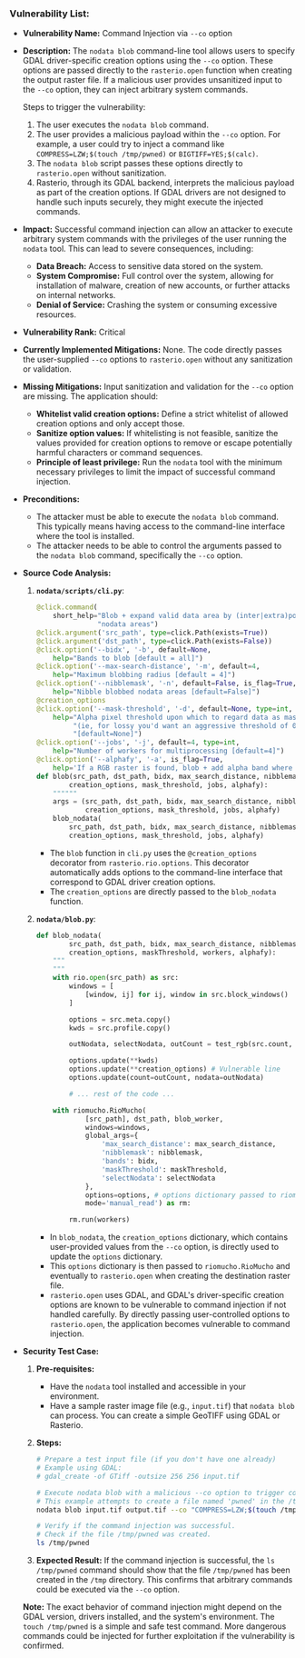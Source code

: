### Vulnerability List:

*   **Vulnerability Name:** Command Injection via `--co` option

*   **Description:**
    The `nodata blob` command-line tool allows users to specify GDAL driver-specific creation options using the `--co` option. These options are passed directly to the `rasterio.open` function when creating the output raster file.  If a malicious user provides unsanitized input to the `--co` option, they can inject arbitrary system commands.

    Steps to trigger the vulnerability:
    1.  The user executes the `nodata blob` command.
    2.  The user provides a malicious payload within the `--co` option. For example, a user could try to inject a command like `COMPRESS=LZW;$(touch /tmp/pwned)` or `BIGTIFF=YES;$(calc)`.
    3.  The `nodata blob` script passes these options directly to `rasterio.open` without sanitization.
    4.  Rasterio, through its GDAL backend, interprets the malicious payload as part of the creation options. If GDAL drivers are not designed to handle such inputs securely, they might execute the injected commands.

*   **Impact:**
    Successful command injection can allow an attacker to execute arbitrary system commands with the privileges of the user running the `nodata` tool. This can lead to severe consequences, including:
    *   **Data Breach:** Access to sensitive data stored on the system.
    *   **System Compromise:**  Full control over the system, allowing for installation of malware, creation of new accounts, or further attacks on internal networks.
    *   **Denial of Service:**  Crashing the system or consuming excessive resources.

*   **Vulnerability Rank:** Critical

*   **Currently Implemented Mitigations:**
    None. The code directly passes the user-supplied `--co` options to `rasterio.open` without any sanitization or validation.

*   **Missing Mitigations:**
    Input sanitization and validation for the `--co` option are missing. The application should:
    *   **Whitelist valid creation options:** Define a strict whitelist of allowed creation options and only accept those.
    *   **Sanitize option values:** If whitelisting is not feasible, sanitize the values provided for creation options to remove or escape potentially harmful characters or command sequences.
    *   **Principle of least privilege:** Run the `nodata` tool with the minimum necessary privileges to limit the impact of successful command injection.

*   **Preconditions:**
    *   The attacker must be able to execute the `nodata blob` command. This typically means having access to the command-line interface where the tool is installed.
    *   The attacker needs to be able to control the arguments passed to the `nodata blob` command, specifically the `--co` option.

*   **Source Code Analysis:**

    1.  **`nodata/scripts/cli.py`**:
        ```python
        @click.command(
            short_help="Blob + expand valid data area by (inter|extra)polation into"
                       "nodata areas")
        @click.argument('src_path', type=click.Path(exists=True))
        @click.argument('dst_path', type=click.Path(exists=False))
        @click.option('--bidx', '-b', default=None,
            help="Bands to blob [default = all]")
        @click.option('--max-search-distance', '-m', default=4,
            help="Maximum blobbing radius [default = 4]")
        @click.option('--nibblemask', '-n', default=False, is_flag=True,
            help="Nibble blobbed nodata areas [default=False]")
        @creation_options
        @click.option('--mask-threshold', '-d', default=None, type=int,
            help="Alpha pixel threshold upon which to regard data as masked "
                 "(ie, for lossy you'd want an aggressive threshold of 0) "
                 "[default=None]")
        @click.option('--jobs', '-j', default=4, type=int,
            help="Number of workers for multiprocessing [default=4]")
        @click.option('--alphafy', '-a', is_flag=True,
            help='If a RGB raster is found, blob + add alpha band where nodata is')
        def blob(src_path, dst_path, bidx, max_search_distance, nibblemask,
                creation_options, mask_threshold, jobs, alphafy):
            """"""
            args = (src_path, dst_path, bidx, max_search_distance, nibblemask,
                    creation_options, mask_threshold, jobs, alphafy)
            blob_nodata(
                src_path, dst_path, bidx, max_search_distance, nibblemask,
                creation_options, mask_threshold, jobs, alphafy)
        ```
        *   The `blob` function in `cli.py` uses the `@creation_options` decorator from `rasterio.rio.options`. This decorator automatically adds options to the command-line interface that correspond to GDAL driver creation options.
        *   The `creation_options` are directly passed to the `blob_nodata` function.

    2.  **`nodata/blob.py`**:
        ```python
        def blob_nodata(
                src_path, dst_path, bidx, max_search_distance, nibblemask,
                creation_options, maskThreshold, workers, alphafy):
            """
            """
            with rio.open(src_path) as src:
                windows = [
                    [window, ij] for ij, window in src.block_windows()
                ]

                options = src.meta.copy()
                kwds = src.profile.copy()

                outNodata, selectNodata, outCount = test_rgb(src.count, src.nodata, alphafy, 4)

                options.update(**kwds)
                options.update(**creation_options) # Vulnerable line
                options.update(count=outCount, nodata=outNodata)

                # ... rest of the code ...

            with riomucho.RioMucho(
                    [src_path], dst_path, blob_worker,
                    windows=windows,
                    global_args={
                        'max_search_distance': max_search_distance,
                        'nibblemask': nibblemask,
                        'bands': bidx,
                        'maskThreshold': maskThreshold,
                        'selectNodata': selectNodata
                    },
                    options=options, # options dictionary passed to riomucho and rasterio.open
                    mode='manual_read') as rm:

                rm.run(workers)
        ```
        *   In `blob_nodata`, the `creation_options` dictionary, which contains user-provided values from the `--co` option, is directly used to update the `options` dictionary.
        *   This `options` dictionary is then passed to `riomucho.RioMucho` and eventually to `rasterio.open` when creating the destination raster file.
        *   `rasterio.open` uses GDAL, and GDAL's driver-specific creation options are known to be vulnerable to command injection if not handled carefully. By directly passing user-controlled options to `rasterio.open`, the application becomes vulnerable to command injection.

*   **Security Test Case:**

    1.  **Pre-requisites:**
        *   Have the `nodata` tool installed and accessible in your environment.
        *   Have a sample raster image file (e.g., `input.tif`) that `nodata blob` can process. You can create a simple GeoTIFF using GDAL or Rasterio.

    2.  **Steps:**
        ```bash
        # Prepare a test input file (if you don't have one already)
        # Example using GDAL:
        # gdal_create -of GTiff -outsize 256 256 input.tif

        # Execute nodata blob with a malicious --co option to trigger command injection.
        # This example attempts to create a file named 'pwned' in the /tmp directory.
        nodata blob input.tif output.tif --co "COMPRESS=LZW;$(touch /tmp/pwned)"

        # Verify if the command injection was successful.
        # Check if the file /tmp/pwned was created.
        ls /tmp/pwned
        ```

    3.  **Expected Result:**
        If the command injection is successful, the `ls /tmp/pwned` command should show that the file `/tmp/pwned` has been created in the `/tmp` directory. This confirms that arbitrary commands could be executed via the `--co` option.

    **Note:** The exact behavior of command injection might depend on the GDAL version, drivers installed, and the system's environment. The `touch /tmp/pwned` is a simple and safe test command. More dangerous commands could be injected for further exploitation if the vulnerability is confirmed.